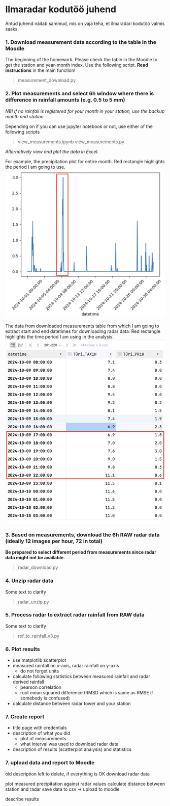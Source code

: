 # Ilmaradar kodutöö juhend
Antud juhend näitab sammud, mis on vaja teha, et ilmaradari kodutöö valmis saaks

### 1. Download measurement data according to the table in the Moodle
The beginning of the homework. Please check the table in the Moodle to get the station and year-month index.
Use the following script. 
**Read instructions** in the main function!
> measurement_download.py
 
### 2. Plot measurements and select 6h window where there is difference in rainfall amounts (e.g. 0.5 to 5 mm)

*NB! If no rainfall is registered for your month in your station, use the backup month and station.*

Depending on if you can use jupyter notebook or not, use either of the following scripts
> view_measurements.ipynb
> view_measurements.py

*Alternatively view and plot the data in Excel.*

For example, the precipitation plot for entire month. Red rectangle highlights the period I am going to use. 
![Diagram](auxiliary/measurements_plot.png)

The data from downloaded measurements table from which I am going to extract start and end datetimes for downloading 
radar data. Red rectangle highlights the time period I am using in the analysis. 
![Diagram](auxiliary/measurements_data.png)

### 3. Based on measurements, download the 6h RAW radar data (ideally 12 images per hour, 72 in total)
**Be prepared to select different period from measurements since radar data might not be available.**
> radar_download.py

### 4. Unzip radar data
Some text to clarify
> radar_unzip.py

### 5. Process radar to extract radar rainfall from RAW data
Some text to clarify
> ref_to_rainfall_v3.py

### 6. Plot results

- use matplotlib scatterplot
- measured rainfall on x-axis, radar rainfall on y-axis
  - do not forget units
- calculate following statistics between measured rainfall and radar derived rainfall
  - pearson correlation
  - root mean squared difference (RMSD which is same as RMSE if somebody is confused)
- calculate distance between radar tower and your station

### 7. Create report

- title page with credentials
- description of what you did
  - plot of measurements 
  - what interval was used to download radar data
- description of results (scatterplot analysis) and statistics

### 7. upload data and report to Moodle



old description left to delete, if everything is OK
download radar data

plot measured precipitation against radar values
calculate distance between station and radar
save data to csv -> upload to moodle

describe results